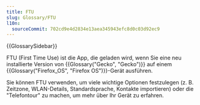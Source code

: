 ```yaml
---
title: FTU
slug: Glossary/FTU
l10n:
  sourceCommit: 702cd9e4d2834e13aea345943efc8d0c03d92ec9
---
```


{{GlossarySidebar}}

FTU (First Time Use) ist die App, die geladen wird, wenn Sie eine neu installierte Version von {{Glossary("Gecko", "Gecko")}} auf einem {{Glossary("Firefox_OS", "Firefox OS")}}-Gerät ausführen.

Sie können FTU verwenden, um viele wichtige Optionen festzulegen (z. B. Zeitzone, WLAN-Details, Standardsprache, Kontakte importieren) oder die "Telefontour" zu machen, um mehr über Ihr Gerät zu erfahren.
